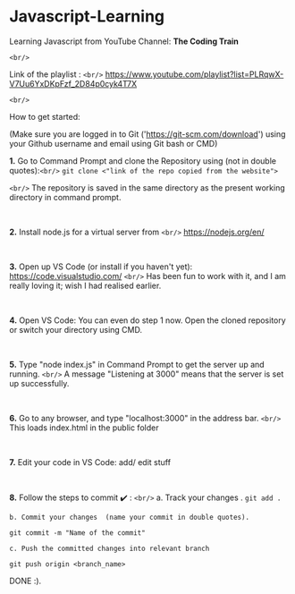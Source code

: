 # Javascript-Learning

Learning Javascript from YouTube Channel: **The Coding Train**

`<br/>`

Link of the playlist : `<br/>`
https://www.youtube.com/playlist?list=PLRqwX-V7Uu6YxDKpFzf_2D84p0cyk4T7X

`<br/>`

How to get started:

(Make sure you are logged in to Git ('https://git-scm.com/download') using your Github username and email using Git bash or CMD)

**1.** Go to Command Prompt and clone the Repository using (not in double quotes):`<br/>`
``git clone <"link of the repo copied from the website">``

`<br/>`
The repository is saved in the same directory as the present working directory in command prompt.

<br/>

**2.** Install node.js for a virtual server from `<br/>`
https://nodejs.org/en/

<br/>

**3.** Open up VS Code (or install if you haven't yet):
https://code.visualstudio.com/  `<br/>`
Has been fun to work with it, and I am really loving it; wish I had realised earlier.

<br/>

**4.** Open VS Code: You can even do step 1 now. Open the cloned repository or switch your directory using CMD.

<br/>

**5.** Type "node index.js" in Command Prompt to get the server up and running. `<br/>`
A message "Listening at 3000" means that the server is set up successfully.

<br/>

**6.** Go to any browser, and type "localhost:3000" in the address bar. `<br/>`
This loads index.html in the public folder

<br/>

**7.** Edit your code in VS Code: add/ edit stuff

<br/>

**8.** Follow the steps to commit ✔️ : `<br/>`
	a. Track your changes .
	``git add .``

```
b. Commit your changes  (name your commit in double quotes).
```

``git commit -m "Name of the commit"``

```
c. Push the committed changes into relevant branch
```

``git push origin <branch_name>``

DONE :).
